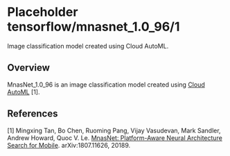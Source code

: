# Placeholder tensorflow/mnasnet_1.0_96/1
Image classification model created using Cloud AutoML.

<!-- module-type: image-classification -->

## Overview

MnasNet_1.0_96 is an image classification model
created using [Cloud AutoML](https://cloud.google.com/automl/) [1].

## References

[1] Mingxing Tan, Bo Chen, Ruoming Pang, Vijay Vasudevan, Mark Sandler,
Andrew Howard, Quoc V. Le. [MnasNet: Platform-Aware Neural Architecture Search for Mobile](https://arxiv.org/abs/1807.11626).
arXiv:1807.11626, 20189.
